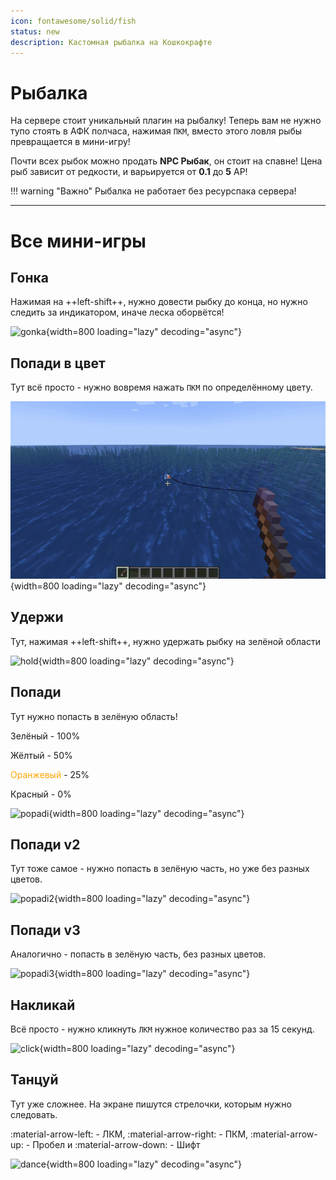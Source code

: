 ```yaml
---
icon: fontawesome/solid/fish
status: new
description: Кастомная рыбалка на Кошкокрафте
---
```


# Рыбалка

На сервере стоит уникальный плагин на рыбалку! Теперь вам не нужно тупо стоять в АФК полчаса, нажимая `ПКМ`, вместо этого ловля рыбы превращается в мини-игру!

Почти всех рыбок можно продать **NPC Рыбак**, он стоит на спавне! Цена рыб зависит от редкости, и варьируется от **0.1** до **5** АР! 

!!! warning "Важно"
    Рыбалка не работает без ресурспака сервера!

***

# Все мини-игры

## **Гонка**

Нажимая на ++left-shift++, нужно довести рыбку до конца, но нужно следить за индикатором, иначе леска оборвётся!

![gonka](../../../assets/fishing/race.gif){width=800 loading="lazy" decoding="async"}

## **Попади в цвет**

Тут всё просто - нужно вовремя нажать `ПКМ` по определённому цвету.

![popadi](../../../assets/fishing/color.gif){width=800 loading="lazy" decoding="async"}

## **Удержи**

Тут, нажимая ++left-shift++, нужно удержать рыбку на зелёной области

![hold](../../../assets/fishing/hold.gif){width=800 loading="lazy" decoding="async"}

## **Попади**

Тут нужно попасть в зелёную область! 

<p><span class="green">Зелёный</span> - 100%</p>
<p><span class="gold">Жёлтый</span> - 50%</p>
<p><span style="color:orange">Оранжевый</span> - 25%</p>
<p><span class="red">Красный</span> - 0%</p>

![popadi](../../../assets/fishing/click_v1.gif){width=800 loading="lazy" decoding="async"}

## **Попади v2**

Тут тоже самое - нужно попасть в зелёную часть, но уже без разных цветов.

![popadi2](../../../assets/fishing/click_v2.gif){width=800 loading="lazy" decoding="async"}

## **Попади v3**

Аналогично - попасть в зелёную часть, без разных цветов.

![popadi3](../../../assets/fishing/click_v3.gif){width=800 loading="lazy" decoding="async"}

## **Накликай**

Всё просто - нужно кликнуть `ЛКМ` нужное количество раз за 15 секунд.

![click](../../../assets/fishing/click_game.gif){width=800 loading="lazy" decoding="async"}

## **Танцуй**

Тут уже сложнее. На экране пишутся стрелочки, которым нужно следовать.

:material-arrow-left: - ЛКМ, :material-arrow-right: - ПКМ, :material-arrow-up: - Пробел и :material-arrow-down: - Шифт

![dance](../../../assets/fishing/dance.gif){width=800 loading="lazy" decoding="async"}
